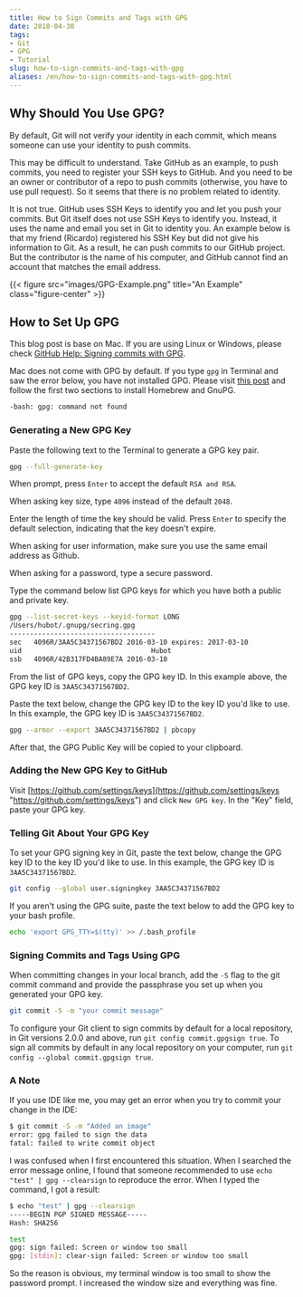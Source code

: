 ```yaml
---
title: How to Sign Commits and Tags with GPG
date: 2018-04-30
tags:
- Git
- GPG
- Tutorial
slug: how-to-sign-commits-and-tags-with-gpg
aliases: /en/how-to-sign-commits-and-tags-with-gpg.html
---
```


## Why Should You Use GPG?

By default, Git will not verify your identity in each commit, which means someone can use your identity to push commits.

This may be difficult to understand. Take GitHub as an example, to push commits, you need to register your SSH keys to GitHub. And you need to be an owner or contributor of a repo to push commits (otherwise, you have to use pull request). So it seems that there is no problem related to identity.

It is not true. GitHub uses SSH Keys to identify you and let you push your commits. But Git itself does not use SSH Keys to identify you. Instead, it uses the name and email you set in Git to identity you. An example below is that my friend (Ricardo) registered his SSH Key but did not give his information to Git. As a result, he can push commits to our GitHub project. But the contributor is the name of his computer, and GitHub cannot find an account that matches the email address.

{{< figure src="images/GPG-Example.png" title="An Example" class="figure-center" >}}

<!--more-->

## How to Set Up GPG

This blog post is base on Mac. If you are using Linux or Windows, please check [GitHub Help: Signing commits with GPG](https://help.github.com/articles/signing-commits-with-gpg/).

Mac does not come with GPG by default. If you type `gpg` in Terminal and saw the error below, you have not installed GPG. Please visit [this post](https://blog.iltc.io/how-to-install-ruby-on-rails-on-mac.html "How to Install Ruby (on Rails) on Mac") and follow the first two sections to install Homebrew and GnuPG.

```bash
-bash: gpg: command not found
```

### Generating a New GPG Key

Paste the following text to the Terminal to generate a GPG key pair.

```bash
gpg --full-generate-key
```

When prompt, press `Enter` to accept the default `RSA and RSA`.

When asking key size, type `4096` instead of the default `2048`.

Enter the length of time the key should be valid. Press `Enter` to specify the default selection, indicating that the key doesn't expire.

When asking for user information, make sure you use the same email address as Github.

When asking for a password, type a secure password.

Type the command below list GPG keys for which you have both a public and private key.

```bash
gpg --list-secret-keys --keyid-format LONG
/Users/hubot/.gnupg/secring.gpg
------------------------------------
sec   4096R/3AA5C34371567BD2 2016-03-10 expires: 2017-03-10
uid						           Hubot
ssb   4096R/42B317FD4BA89E7A 2016-03-10
```

From the list of GPG keys, copy the GPG key ID. In this example above, the GPG key ID is `3AA5C34371567BD2`.

Paste the text below, change the GPG key ID to the key ID you'd like to use. In this example, the GPG key ID is `3AA5C34371567BD2`.

```bash
gpg --armor --export 3AA5C34371567BD2 | pbcopy
```

After that, the GPG Public Key will be copied to your clipboard.

### Adding the New GPG Key to GitHub

Visit [https://github.com/settings/keys](https://github.com/settings/keys "https://github.com/settings/keys") and click `New GPG key`. In the "Key" field, paste your GPG key.

### Telling Git About Your GPG Key

To set your GPG signing key in Git, paste the text below, change the GPG key ID to the key ID you'd like to use. In this example, the GPG key ID is `3AA5C34371567BD2`.

```bash
git config --global user.signingkey 3AA5C34371567BD2
```

If you aren't using the GPG suite, paste the text below to add the GPG key to your bash profile.

```bash
echo 'export GPG_TTY=$(tty)' >> /.bash_profile
```

### Signing Commits and Tags Using GPG

When committing changes in your local branch, add the `-S` flag to the git commit command and provide the passphrase you set up when you generated your GPG key.

```bash
git commit -S -m "your commit message"
```

To configure your Git client to sign commits by default for a local repository, in Git versions 2.0.0 and above, run `git config commit.gpgsign true`. To sign all commits by default in any local repository on your computer, run `git config --global commit.gpgsign true`.

### A Note

If you use IDE like me, you may get an error when you try to commit your change in the IDE:

```bash
$ git commit -S -m "Added an image"
error: gpg failed to sign the data
fatal: failed to write commit object
```

I was confused when I first encountered this situation. When I searched the error message online, I found that someone recommended to use `echo "test" | gpg --clearsign` to reproduce the error. When I typed the command, I got a result:

```bash
$ echo "test" | gpg --clearsign
-----BEGIN PGP SIGNED MESSAGE-----
Hash: SHA256

test
gpg: sign failed: Screen or window too small
gpg: [stdin]: clear-sign failed: Screen or window too small
```

So the reason is obvious, my terminal window is too small to show the password prompt. I increased the window size and everything was fine.


